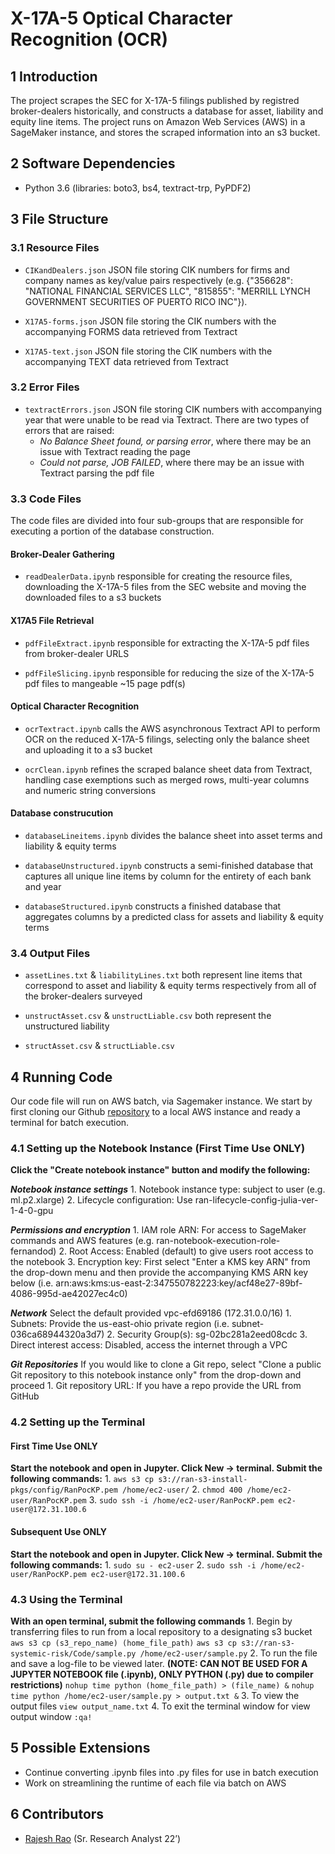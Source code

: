 # X-17A-5 Optical Character Recognition (OCR)

## 1	Introduction
The project scrapes the SEC for X-17A-5 filings published by registred broker-dealers historically, and constructs a database for asset, liability and equity line items. The project runs on Amazon Web Services (AWS) in a SageMaker instance, and stores the scraped information  into an s3 bucket. 

## 2	Software Dependencies
* Python 3.6 (libraries: boto3, bs4, textract-trp, PyPDF2)

## 3	File Structure

### 3.1 	Resource Files

* `CIKandDealers.json` JSON file storing CIK numbers for firms and company names as key/value pairs respectively (e.g. {"356628": "NATIONAL FINANCIAL SERVICES LLC", "815855": "MERRILL LYNCH GOVERNMENT SECURITIES OF PUERTO RICO INC"}).

* `X17A5-forms.json` JSON file storing the CIK numbers with the accompanying FORMS data retrieved from Textract 

* `X17A5-text.json` JSON file storing the CIK numbers with the accompanying TEXT data retrieved from Textract

### 3.2 	Error Files

* `textractErrors.json` JSON file storing CIK numbers with accompanying year that were unable to be read via Textract. There are two types of errors that are raised:
    * *No Balance Sheet found, or parsing error*, where there may be an issue with Textract reading the page
    * *Could not parse, JOB FAILED*, where there may be an issue with Textract parsing the pdf file   
    
### 3.3 	Code Files

The code files are divided into four sub-groups that are responsible for executing a portion of the database construction. 

#### Broker-Dealer Gathering

* `readDealerData.ipynb` responsible for creating the resource files, downloading the X-17A-5 files from the SEC website and moving the downloaded files to a s3 buckets

#### X17A5 File Retrieval

* `pdfFileExtract.ipynb` responsible for extracting the X-17A-5 pdf files from broker-dealer URLS

* `pdfFileSlicing.ipynb` responsible for reducing the size of the X-17A-5 pdf files to mangeable ~15 page pdf(s)

#### Optical Character Recognition

* `ocrTextract.ipynb` calls the AWS asynchronous Textract API to perform OCR on the reduced X-17A-5 filings, selecting only the balance sheet and uploading it to a s3 bucket

* `ocrClean.ipynb` refines the scraped balance sheet data from Textract, handling case exemptions such as merged rows, multi-year columns and numeric string conversions 

#### Database construcution

* `databaseLineitems.ipynb` divides the balance sheet into asset terms and liability & equity terms

* `databaseUnstructured.ipynb` constructs a semi-finished database that captures all unique line items by column for the entirety of each bank and year

* `databaseStructured.ipynb` constructs a finished database that aggregates columns by a predicted class for assets and liability & equity terms

### 3.4 	Output Files

* `assetLines.txt` & `liabilityLines.txt` both represent line items that correspond to asset and liability & equity terms respectively from all of the broker-dealers surveyed

* `unstructAsset.csv` & `unstructLiable.csv` both represent the unstructured liability 

* `structAsset.csv` & `structLiable.csv`

## 4	Running Code

Our code file will run on AWS batch, via Sagemaker instance. We start by first cloning our Github [repository](https://github.com/Raj9898/X17A5) to a local AWS instance and ready a terminal for batch execution.   

### 4.1 	Setting up the Notebook Instance (First Time Use ONLY)

**Click the "Create notebook instance" button and modify the following:**

_**Notebook instance settings**_
    1. Notebook instance type: subject to user (e.g. ml.p2.xlarge)
    2. Lifecycle configuration: Use ran-lifecycle-config-julia-ver-1-4-0-gpu
    
_**Permissions and encryption**_
    1. IAM role ARN: For access to SageMaker commands and AWS features (e.g. ran-notebook-execution-role-fernandod)
    2. Root Access: Enabled (default) to give users root access to the notebook
    3. Encryption key: First select "Enter a KMS key ARN" from the drop-down menu and then provide the accompanying KMS ARN key below (i.e. arn:aws:kms:us-east-2:347550782223:key/acf48e27-89bf-4086-995d-ae42027ec4c0)

_**Network**_
Select the default provided vpc-efd69186 (172.31.0.0/16)
    1. Subnets: Provide the us-east-ohio private region (i.e. subnet-036ca68944320a3d7)
    2. Security Group(s): sg-02bc281a2eed08cdc
    3. Direct interest access: Disabled, access the internet through  a VPC 

_**Git Repositories**_
If you would like to clone a Git repo, select "Clone a public Git repository to this notebook instance only" from the drop-down and proceed
    1. Git repository URL: If you have a repo provide the URL from GitHub

### 4.2 	Setting up the Terminal 

#### First Time Use ONLY

**Start the notebook and open in Jupyter. Click New -> terminal. Submit the following commands:**
    1. ```aws s3 cp s3://ran-s3-install-pkgs/config/RanPocKP.pem /home/ec2-user/```
    2. ```chmod 400 /home/ec2-user/RanPocKP.pem```
    3. ```sudo ssh -i /home/ec2-user/RanPocKP.pem ec2-user@172.31.100.6```

#### Subsequent Use ONLY

**Start the notebook and open in Jupyter. Click New -> terminal. Submit the following commands:**
	1. ```sudo su - ec2-user```
    2. ```sudo ssh -i /home/ec2-user/RanPocKP.pem ec2-user@172.31.100.6```

### 4.3 	Using the Terminal 

**With an open terminal, submit the following commands**
    1. Begin by transferring files to run from a local repository to a designating s3 bucket
       ```aws s3 cp (s3_repo_name) (home_file_path)```
       ```aws s3 cp s3://ran-s3-systemic-risk/Code/sample.py /home/ec2-user/sample.py```
    2. To run the file and save a log-file to be viewed later. **(NOTE: CAN NOT BE USED FOR A JUPYTER NOTEBOOK file (.ipynb), ONLY PYTHON (.py) due to compiler restrictions)**
       ```nohup time python (home_file_path) > (file_name) &```
       ```nohup time python /home/ec2-user/sample.py > output.txt &```
    3. To view the output files 
       ```view output_name.txt```
    4. To exit the terminal window for view output window
       ```:qa!```

## 5	Possible Extensions
* Continue converting .ipynb files into .py files for use in batch execution
* Work on streamlining the runtime of each file via batch on AWS

## 6	Contributors
* [Rajesh Rao](https://github.com/Raj9898) (Sr. Research Analyst 22’)
